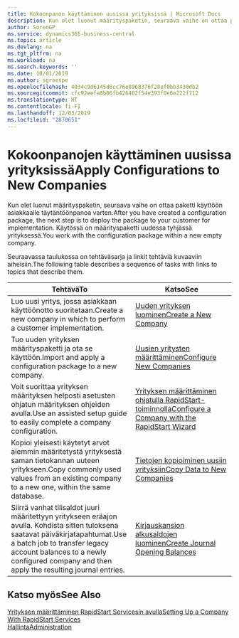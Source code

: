 ```yaml
---
title: Kokoonpanon käyttäminen uusissa yrityksissä | Microsoft Docs
description: Kun olet luonut määrityspaketin, seuraava vaihe on ottaa paketti käyttöön asiakkaalle täytäntöönpanoa varten. Käytä kokoonpanoa, jossa on uusi tyhjä yritys.
author: SorenGP
ms.service: dynamics365-business-central
ms.topic: article
ms.devlang: na
ms.tgt_pltfrm: na
ms.workload: na
ms.search.keywords: ''
ms.date: 10/01/2019
ms.author: sgroespe
ms.openlocfilehash: 4034c9d6145d6cc76e8968376f28ef0bb3430db2
ms.sourcegitcommit: cfc92eefa8b06fb426482f54e393f0e6e222f712
ms.translationtype: HT
ms.contentlocale: fi-FI
ms.lasthandoff: 12/03/2019
ms.locfileid: "2878651"
---
```

# <a name="apply-configurations-to-new-companies"></a><span data-ttu-id="dbdac-104">Kokoonpanojen käyttäminen uusissa yrityksissä</span><span class="sxs-lookup"><span data-stu-id="dbdac-104">Apply Configurations to New Companies</span></span>
<span data-ttu-id="dbdac-105">Kun olet luonut määrityspaketin, seuraava vaihe on ottaa paketti käyttöön asiakkaalle täytäntöönpanoa varten.</span><span class="sxs-lookup"><span data-stu-id="dbdac-105">After you have created a configuration package, the next step is to deploy the package to your customer for implementation.</span></span> <span data-ttu-id="dbdac-106">Käytössä on määrityspaketti uudessa tyhjässä yrityksessä.</span><span class="sxs-lookup"><span data-stu-id="dbdac-106">You work with the configuration package within a new empty company.</span></span>  

 <span data-ttu-id="dbdac-107">Seuraavassa taulukossa on tehtäväsarja ja linkit tehtäviä kuvaaviin aiheisiin.</span><span class="sxs-lookup"><span data-stu-id="dbdac-107">The following table describes a sequence of tasks with links to topics that describe them.</span></span>

|<span data-ttu-id="dbdac-108">**Tehtävä**</span><span class="sxs-lookup"><span data-stu-id="dbdac-108">**To**</span></span>|<span data-ttu-id="dbdac-109">**Katso**</span><span class="sxs-lookup"><span data-stu-id="dbdac-109">**See**</span></span>|  
|------------|-------------|  
|<span data-ttu-id="dbdac-110">Luo uusi yritys, jossa asiakkaan käyttöönotto suoritetaan.</span><span class="sxs-lookup"><span data-stu-id="dbdac-110">Create a new company in which to perform a customer implementation.</span></span>|[<span data-ttu-id="dbdac-111">Uuden yrityksen luominen</span><span class="sxs-lookup"><span data-stu-id="dbdac-111">Create a New Company</span></span>](admin-how-to-create-a-new-company.md)|  
|<span data-ttu-id="dbdac-112">Tuo uuden yrityksen määrityspaketti ja ota se käyttöön.</span><span class="sxs-lookup"><span data-stu-id="dbdac-112">Import and apply a configuration package to a new company.</span></span>|[<span data-ttu-id="dbdac-113">Uusien yritysten määrittäminen</span><span class="sxs-lookup"><span data-stu-id="dbdac-113">Configure New Companies</span></span>](admin-how-to-configure-new-companies.md)|  
|<span data-ttu-id="dbdac-114">Voit suorittaa yrityksen määrityksen helposti asetusten ohjatun määrityksen ohjeiden avulla.</span><span class="sxs-lookup"><span data-stu-id="dbdac-114">Use an assisted setup guide to easily complete a company configuration.</span></span>|[<span data-ttu-id="dbdac-115">Yrityksen määrittäminen ohjatulla RapidStart-toiminnolla</span><span class="sxs-lookup"><span data-stu-id="dbdac-115">Configure a Company with the RapidStart Wizard</span></span>](admin-how-to-configure-a-company-with-the-rapidstart-wizard.md)|
|<span data-ttu-id="dbdac-116">Kopioi yleisesti käytetyt arvot aiemmin määritetystä yrityksestä saman tietokannan uuteen yritykseen.</span><span class="sxs-lookup"><span data-stu-id="dbdac-116">Copy commonly used values from an existing company to a new one, within the same database.</span></span>|[<span data-ttu-id="dbdac-117">Tietojen kopioiminen uusiin yrityksiin</span><span class="sxs-lookup"><span data-stu-id="dbdac-117">Copy Data to New Companies</span></span>](admin-how-to-copy-data-to-new-companies.md)|  
|<span data-ttu-id="dbdac-118">Siirrä vanhat tilisaldot juuri määritettyyn yritykseen eräajon avulla. Kohdista sitten tuloksena saatavat päiväkirjatapahtumat.</span><span class="sxs-lookup"><span data-stu-id="dbdac-118">Use a batch job to transfer legacy account balances to a newly configured company and then apply the resulting journal entries.</span></span>|[<span data-ttu-id="dbdac-119">Kirjauskansion alkusaldojen luominen</span><span class="sxs-lookup"><span data-stu-id="dbdac-119">Create Journal Opening Balances</span></span>](admin-how-to-create-journal-opening-balances.md)|  

## <a name="see-also"></a><span data-ttu-id="dbdac-120">Katso myös</span><span class="sxs-lookup"><span data-stu-id="dbdac-120">See Also</span></span>  
[<span data-ttu-id="dbdac-121">Yrityksen määrittäminen RapidStart Servicesin avulla</span><span class="sxs-lookup"><span data-stu-id="dbdac-121">Setting Up a Company With RapidStart Services</span></span>](admin-set-up-a-company-with-rapidstart.md)  
[<span data-ttu-id="dbdac-122">Hallinta</span><span class="sxs-lookup"><span data-stu-id="dbdac-122">Administration</span></span>](admin-setup-and-administration.md)
